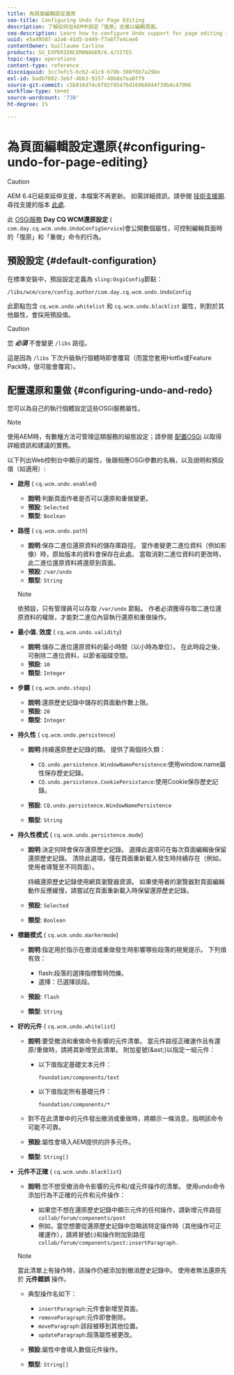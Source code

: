 ```yaml
---
title: 為頁面編輯設定還原
seo-title: Configuring Undo for Page Editing
description: 了解如何在AEM中設定「復原」支援以編輯頁面。
seo-description: Learn how to configure Undo support for page editing in AEM.
uuid: e5a49587-a2a6-41d5-b449-f7a8f7e4cee6
contentOwner: Guillaume Carlino
products: SG_EXPERIENCEMANAGER/6.4/SITES
topic-tags: operations
content-type: reference
discoiquuid: 3cc7efc5-bcb2-41c9-b78b-308f6b7a298e
exl-id: badb7082-3ebf-4bb3-9157-48b8e7ea8ff9
source-git-commit: c5b816d74c6f02f85476d16868844f39b4c47996
workflow-type: tm+mt
source-wordcount: '738'
ht-degree: 1%

---
```


# 為頁面編輯設定還原{#configuring-undo-for-page-editing}

>[!CAUTION]
>
>AEM 6.4已結束延伸支援，本檔案不再更新。 如需詳細資訊，請參閱 [技術支援期](https://helpx.adobe.com//tw/support/programs/eol-matrix.html). 尋找支援的版本 [此處](https://experienceleague.adobe.com/docs/).

此 [OSGi服務](/help/sites-deploying/configuring-osgi.md)  **Day CQ WCM還原設定** ( `com.day.cq.wcm.undo.UndoConfigService`)會公開數個屬性，可控制編輯頁面時的「復原」和「重做」命令的行為。

## 預設設定 {#default-configuration}

在標準安裝中，預設設定定義為 `sling:OsgiConfig`節點：

`/libs/wcm/core/config.author/com.day.cq.wcm.undo.UndoConfig`

此節點包含 `cq.wcm.undo.whitelist` 和 `cq.wcm.undo.blacklist` 屬性，則對於其他屬性，會採用預設值。

>[!CAUTION]
>
>您 ***必須*** 不會變更 `/libs` 路徑。
>
>這是因為 `/libs` 下次升級執行個體時即會覆寫（而當您套用Hotfix或Feature Pack時，很可能會覆寫）。

## 配置還原和重做 {#configuring-undo-and-redo}

您可以為自己的執行個體設定這些OSGi服務屬性。

>[!NOTE]
>
>使用AEM時，有數種方法可管理這類服務的組態設定；請參閱 [配置OSGi](/help/sites-deploying/configuring-osgi.md) 以取得詳細資訊和建議的實務。

以下列出Web控制台中顯示的屬性，後跟相應OSGi參數的名稱，以及說明和預設值（如適用）:

* **啟用**
( 
`cq.wcm.undo.enabled`)

   * **說明**:判斷頁面作者是否可以還原和重做變更。
   * **預設**: `Selected`
   * **類型**: `Boolean`

* **路徑**
( 
`cq.wcm.undo.path`)

   * **說明**:保存二進位還原資料的儲存庫路徑。 當作者變更二進位資料（例如影像）時，原始版本的資料會保存在此處。 當取消對二進位資料的更改時，此二進位還原資料將還原到頁面。
   * **預設**: `/var/undo`
   * **類型**: `String`

   >[!NOTE]
   >
   >依預設，只有管理員可以存取 `/var/undo` 節點。 作者必須獲得存取二進位還原資料的權限，才能對二進位內容執行還原和重做操作。

* **最小值. 效度**
( 
`cq.wcm.undo.validity`)

   * **說明**:儲存二進位還原資料的最小時間（以小時為單位）。 在此時段之後，可刪除二進位資料，以節省磁碟空間。
   * **預設**: `10`
   * **類型**: `Integer`

* **步驟**
( 
`cq.wcm.undo.steps`)

   * **說明**:還原歷史記錄中儲存的頁面動作數上限。
   * **預設**: `20`
   * **類型**: `Integer`

* **持久性**
( 
`cq.wcm.undo.persistence`)

   * **說明**:持續還原歷史記錄的類。 提供了兩個持久類：

      * `CQ.undo.persistence.WindowNamePersistence`:使用window.name屬性保存歷史記錄。
      * `CQ.undo.persistence.CookiePersistance`:使用Cookie保存歷史記錄。
   * **預設**: `CQ.undo.persistence.WindowNamePersistence`
   * **類型**: `String`


* **持久性模式**
( 
`cq.wcm.undo.persistence.mode`)

   * **說明**:決定何時會保存還原歷史記錄。 選擇此選項可在每次頁面編輯後保留還原歷史記錄。 清除此選項，僅在頁面重新載入發生時持續存在（例如，使用者導覽至不同頁面）。

      持續還原歷史記錄使用網頁瀏覽器資源。 如果使用者的瀏覽器對頁面編輯動作反應緩慢，請嘗試在頁面重新載入時保留還原歷史記錄。

   * **預設**: `Selected`
   * **類型**: `Boolean`

* **標籤模式**
( 
`cq.wcm.undo.markermode`)

   * **說明**:指定用於指示在撤消或重做發生時影響哪些段落的視覺提示。 下列值有效：

      * flash:段落的選擇指標暫時閃爍。
      * 選擇：已選擇該段。
   * **預設**: `flash`
   * **類型**: `String`


* **好的元件**
( 
`cq.wcm.undo.whitelist`)

   * **說明**:要受撤消和重做命令影響的元件清單。 當元件路徑正確運作且有還原/重做時，請將其新增至此清單。 附加星號(&amp;ast;)以指定一組元件：

      * 以下值指定基礎文本元件：

         `foundation/components/text`

      * 以下值指定所有基礎元件：

         `foundation/components/*`
   * 對不在此清單中的元件發出撤消或重做時，將顯示一條消息，指明該命令可能不可靠。

   * **預設**:屬性會填入AEM提供的許多元件。
   * **類型**: `String[]`


* **元件不正確**
( 
`cq.wcm.undo.blacklist`)

   * **說明**:您不想受撤消命令影響的元件和/或元件操作的清單。 使用undo命令添加行為不正確的元件和元件操作：

      * 如果您不想在還原歷史記錄中顯示元件的任何操作，請新增元件路徑 `collab/forum/components/post`
      * 例如，當您想要從還原歷史記錄中忽略該特定操作時（其他操作可正確運作），請將冒號(:)和操作附加到路徑 `collab/forum/components/post:insertParagraph.`

   >[!NOTE]
   >
   >當此清單上有操作時，該操作仍被添加到撤消歷史記錄中。 使用者無法還原先於 **元件錯誤** 操作。

   * 典型操作名如下：

      * `insertParagraph`:元件會新增至頁面。
      * `removeParagraph`:元件即會刪除。
      * `moveParagraph`:該段被移到其他位置。
      * `updateParagraph`:段落屬性被更改。
   * **預設**:屬性中會填入數個元件操作。
   * **類型**: `String[]`
